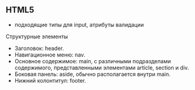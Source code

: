 ## HTML5

- подходящие типы для input, атрибуты валидации

Структурные элементы

- Заголовок: header.
- Навигационное меню: nav.
- Основное содержимое: main, с различными подразделами содержимого, представленными элементами article, section и div.
- Боковая панель: aside, обычно располагается внутри main.
- Нижний колонтитул: footer.
